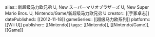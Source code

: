 alias:: 新超级马力欧兄弟 U, New スーパーマリオブラザーズ U, New Super Mario Bros. U, Nintendo/Game/新超级马力欧兄弟 U
creator:: [[手冢卓志]]
datePublished:: [[2012-11-18]]
gameSeries:: [[超级马力欧系列]]
platform:: [[Wii U]] 
publisher:: [[Nintendo]] 
tags:: [[Nintendo]], [[Nintendo/Game]], [[Game]]
